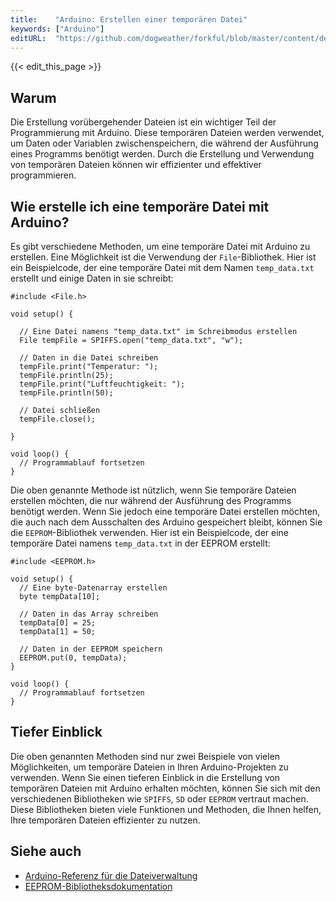 ```yaml
---
title:    "Arduino: Erstellen einer temporären Datei"
keywords: ["Arduino"]
editURL:  "https://github.com/dogweather/forkful/blob/master/content/de/arduino/creating-a-temporary-file.md"
---
```


{{< edit_this_page >}}

## Warum

Die Erstellung vorübergehender Dateien ist ein wichtiger Teil der Programmierung mit Arduino. Diese temporären Dateien werden verwendet, um Daten oder Variablen zwischenspeichern, die während der Ausführung eines Programms benötigt werden. Durch die Erstellung und Verwendung von temporären Dateien können wir effizienter und effektiver programmieren.

## Wie erstelle ich eine temporäre Datei mit Arduino?

Es gibt verschiedene Methoden, um eine temporäre Datei mit Arduino zu erstellen. Eine Möglichkeit ist die Verwendung der `File`-Bibliothek. Hier ist ein Beispielcode, der eine temporäre Datei mit dem Namen `temp_data.txt` erstellt und einige Daten in sie schreibt:

```Arduino
#include <File.h>

void setup() {

  // Eine Datei namens "temp_data.txt" im Schreibmodus erstellen
  File tempFile = SPIFFS.open("temp_data.txt", "w");

  // Daten in die Datei schreiben
  tempFile.print("Temperatur: ");
  tempFile.println(25);
  tempFile.print("Luftfeuchtigkeit: ");
  tempFile.println(50);

  // Datei schließen
  tempFile.close();

}

void loop() {
  // Programmablauf fortsetzen
}
```

Die oben genannte Methode ist nützlich, wenn Sie temporäre Dateien erstellen möchten, die nur während der Ausführung des Programms benötigt werden. Wenn Sie jedoch eine temporäre Datei erstellen möchten, die auch nach dem Ausschalten des Arduino gespeichert bleibt, können Sie die `EEPROM`-Bibliothek verwenden. Hier ist ein Beispielcode, der eine temporäre Datei namens `temp_data.txt` in der EEPROM erstellt:

```Arduino
#include <EEPROM.h>

void setup() {
  // Eine byte-Datenarray erstellen
  byte tempData[10];
  
  // Daten in das Array schreiben
  tempData[0] = 25;
  tempData[1] = 50;

  // Daten in der EEPROM speichern
  EEPROM.put(0, tempData);
}

void loop() {
  // Programmablauf fortsetzen
}
```

## Tiefer Einblick

Die oben genannten Methoden sind nur zwei Beispiele von vielen Möglichkeiten, um temporäre Dateien in Ihren Arduino-Projekten zu verwenden. Wenn Sie einen tieferen Einblick in die Erstellung von temporären Dateien mit Arduino erhalten möchten, können Sie sich mit den verschiedenen Bibliotheken wie `SPIFFS`, `SD` oder `EEPROM` vertraut machen. Diese Bibliotheken bieten viele Funktionen und Methoden, die Ihnen helfen, Ihre temporären Dateien effizienter zu nutzen.

## Siehe auch

- [Arduino-Referenz für die Dateiverwaltung](https://www.arduino.cc/en/Reference/File)
- [EEPROM-Bibliotheksdokumentation](https://www.arduino.cc/en/Reference/EEPROM)